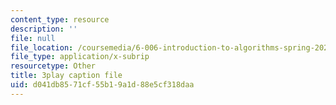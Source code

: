 ```yaml
---
content_type: resource
description: ''
file: null
file_location: /coursemedia/6-006-introduction-to-algorithms-spring-2020/d041db8571cf55b19a1d88e5cf318daa_EmSmaW-ud6A.vtt
file_type: application/x-subrip
resourcetype: Other
title: 3play caption file
uid: d041db85-71cf-55b1-9a1d-88e5cf318daa
---
```

